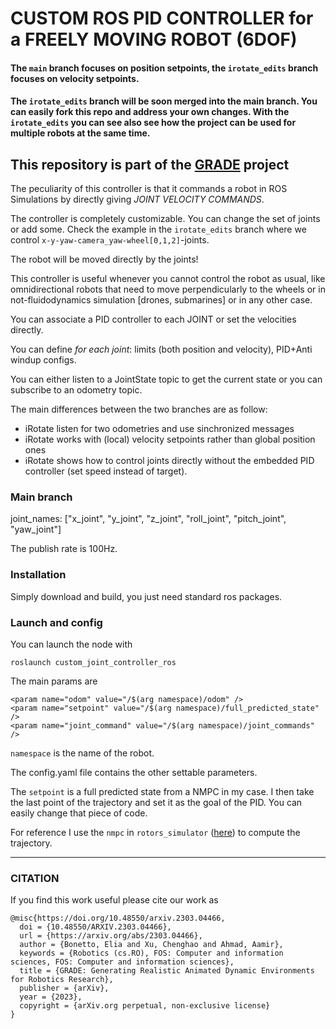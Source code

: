 # CUSTOM ROS PID CONTROLLER for a FREELY MOVING ROBOT (6DOF)
#### The `main` branch focuses on position setpoints, the `irotate_edits` branch focuses on velocity setpoints.
#### The `irotate_edits` branch will be soon merged into the main branch. You can easily fork this repo and address your own changes. With the `irotate_edits` you can see also see how the project can be used for multiple robots at the same time.

## This repository is part of the [GRADE](https://eliabntt.github.io/GRADE-RR/home) project

The peculiarity of this controller is that it commands a robot in ROS Simulations by directly giving _JOINT VELOCITY COMMANDS_.

The controller is completely customizable. You can change the set of joints or add some. Check the example in the `irotate_edits` branch where we control `x-y-yaw-camera_yaw-wheel[0,1,2]`-joints.

The robot will be moved directly by the joints!

This controller is useful whenever you cannot control the robot as usual, like omnidirectional robots that need to move perpendicularly to the wheels or in not-fluidodynamics simulation [drones, submarines] or in any other case.

You can associate a PID controller to each JOINT or set the velocities directly.

You can define _for each joint_: limits (both position and velocity), PID+Anti windup configs.

You can either listen to a JointState topic to get the current state or you can subscribe to an odometry topic.

The main differences between the two branches are as follow:
- iRotate listen for two odometries and use sinchronized messages
- iRotate works with (local) velocity setpoints rather than global position ones
- iRotate shows how to control joints directly without the embedded PID controller (set speed instead of target).

### Main branch

joint_names: ["x_joint", "y_joint", "z_joint", "roll_joint", "pitch_joint", "yaw_joint"]

The publish rate is 100Hz.

### Installation

Simply download and build, you just need standard ros packages.

### Launch and config

You can launch the node with

`roslaunch custom_joint_controller_ros`

The main params are
```
<param name="odom" value="/$(arg namespace)/odom" />
<param name="setpoint" value="/$(arg namespace)/full_predicted_state" />
<param name="joint_command" value="/$(arg namespace)/joint_commands" />
```

`namespace` is the name of the robot. 

The config.yaml file contains the other settable parameters.

The `setpoint` is a full predicted state from a NMPC in my case. I then take the last point of the trajectory and set it as the goal of the PID. 
You can easily change that piece of code.

For reference I use the `nmpc` in `rotors_simulator` ([here](https://github.com/ethz-asl/rotors_simulator)) to compute the trajectory.

__________
### CITATION
If you find this work useful please cite our work as

```
@misc{https://doi.org/10.48550/arxiv.2303.04466,
  doi = {10.48550/ARXIV.2303.04466},
  url = {https://arxiv.org/abs/2303.04466},
  author = {Bonetto, Elia and Xu, Chenghao and Ahmad, Aamir},
  keywords = {Robotics (cs.RO), FOS: Computer and information sciences, FOS: Computer and information sciences},
  title = {GRADE: Generating Realistic Animated Dynamic Environments for Robotics Research},
  publisher = {arXiv},
  year = {2023},
  copyright = {arXiv.org perpetual, non-exclusive license}
}
```
